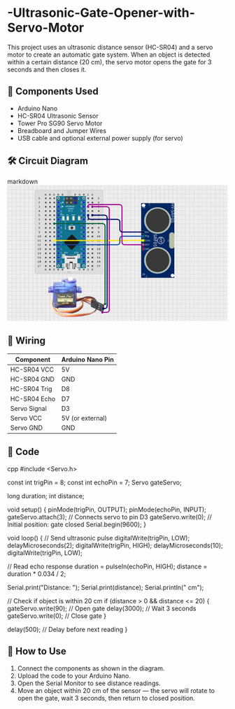 # -Ultrasonic-Gate-Opener-with-Servo-Motor

This project uses an ultrasonic distance sensor (HC-SR04) and a servo motor to create an automatic gate system. When an object is detected within a certain distance (20 cm), the servo motor opens the gate for 3 seconds and then closes it.

## 🔧 Components Used

- Arduino Nano
- HC-SR04 Ultrasonic Sensor
- Tower Pro SG90 Servo Motor
- Breadboard and Jumper Wires
- USB cable and optional external power supply (for servo)

## 🛠 Circuit Diagram

markdown
![Circuit Diagram](./circuit-diagram-servo-distance.png)


## 🔌 Wiring

| Component       | Arduino Nano Pin |
|----------------|------------------|
| HC-SR04 VCC     | 5V               |
| HC-SR04 GND     | GND              |
| HC-SR04 Trig    | D8               |
| HC-SR04 Echo    | D7               |
| Servo Signal    | D3               |
| Servo VCC       | 5V (or external) |
| Servo GND       | GND              |

## 📜 Code

cpp
#include <Servo.h>

const int trigPin = 8;
const int echoPin = 7;
Servo gateServo;

long duration;
int distance;

void setup() {
  pinMode(trigPin, OUTPUT);
  pinMode(echoPin, INPUT);
  gateServo.attach(3);       // Connects servo to pin D3
  gateServo.write(0);        // Initial position: gate closed
  Serial.begin(9600);
}

void loop() {
  // Send ultrasonic pulse
  digitalWrite(trigPin, LOW);
  delayMicroseconds(2);
  digitalWrite(trigPin, HIGH);
  delayMicroseconds(10);
  digitalWrite(trigPin, LOW);

  // Read echo response
  duration = pulseIn(echoPin, HIGH);
  distance = duration * 0.034 / 2;

  Serial.print("Distance: ");
  Serial.print(distance);
  Serial.println(" cm");

  // Check if object is within 20 cm
  if (distance > 0 && distance <= 20) {
    gateServo.write(90);   // Open gate
    delay(3000);            // Wait 3 seconds
    gateServo.write(0);     // Close gate
  }

  delay(500); // Delay before next reading
}


## 📁 How to Use

1. Connect the components as shown in the diagram.
2. Upload the code to your Arduino Nano.
3. Open the Serial Monitor to see distance readings.
4. Move an object within 20 cm of the sensor — the servo will rotate to open the gate, wait 3 seconds, then return to closed position.
